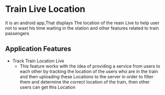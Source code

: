 # Train Live Location
It is an android app,That displays The location of the reain Live to help user not to wast his time waiting in the station and other features related to train passengers
## Application Features
- Track Train Location Live
  - This feature works with the idea of ​​providing a service from users to each other by tracking the location of the users who are in the train and then uploading these Locations to the server in order to filter them and determine the correct location of the train, then other users can get this Location
